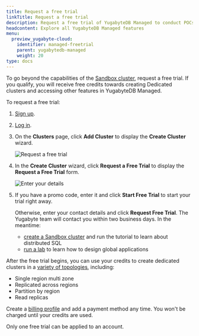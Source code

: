 ```yaml
---
title: Request a free trial
linkTitle: Request a free trial
description: Request a free trial of YugabyteDB Managed to conduct POCs and performance testing.
headcontent: Explore all YugabyteDB Managed features
menu:
  preview_yugabyte-cloud:
    identifier: managed-freetrial
    parent: yugabytedb-managed
    weight: 20
type: docs
---
```


To go beyond the capabilities of the [Sandbox cluster](../cloud-basics/create-clusters/create-clusters-free/), request a free trial. If you qualify, you will receive free credits towards creating Dedicated clusters and accessing other features in YugabyteDB Managed.

To request a free trial:

1. [Sign up](https://cloud.yugabyte.com/signup?utm_medium=direct&utm_source=docs&utm_campaign=YBM_signup).
1. [Log in](https://cloud.yugabyte.com/login).
1. On the **Clusters** page, click **Add Cluster** to display the **Create Cluster** wizard.

    ![Request a free trial](/images/yb-cloud/managed-trial.png)

1. In the **Create Cluster** wizard, click **Request a Free Trial** to display the **Request a Free Trial** form.

    ![Enter your details](/images/yb-cloud/managed-trial-2.png)

1. If you have a promo code, enter it and click **Start Free Trial** to start your trial right away.

    Otherwise, enter your contact details and click **Request Free Trial**. The Yugabyte team will contact you within two business days. In the meantime:

    - [create a Sandbox cluster](../cloud-basics/create-clusters/create-clusters-free/) and run the tutorial to learn about distributed SQL
    - [run a lab](../managed-labs/) to learn how to design global applications

After the free trial begins, you can use your credits to create dedicated clusters in a [variety of topologies](../cloud-basics/create-clusters-topology/), including:

- Single region multi zone
- Replicated across regions
- Partition by region
- Read replicas

Create a [billing profile](../cloud-admin/cloud-billing-profile/) and add a payment method any time. You won't be charged until your credits are used.

Only one free trial can be applied to an account.
